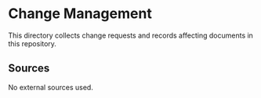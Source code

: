 # Change Management
This directory collects change requests and records affecting documents in this repository.

## Sources

No external sources used.
